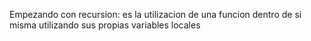 Empezando con recursion: es la utilizacion de una funcion dentro de si misma
utilizando sus propias variables locales
